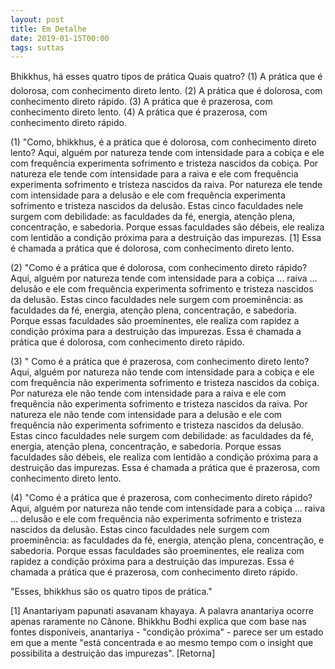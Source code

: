 ```yaml
---
layout: post
title: Em Detalhe
date: 2019-01-15T00:00
tags: suttas
---
```

Bhikkhus, há esses quatro tipos de prática Quais quatro? (1) A prática que é dolorosa, com conhecimento direto lento. (2) A prática que é dolorosa, com conhecimento direto rápido. (3) A prática que é prazerosa, com conhecimento direto lento. (4) A prática que é prazerosa, com conhecimento direto rápido.

(1) "Como, bhikkhus, é a prática que é dolorosa, com conhecimento direto lento? Aqui, alguém por natureza tende com intensidade para a cobiça e ele com frequência experimenta sofrimento e tristeza nascidos da cobiça. Por natureza ele tende com intensidade para a raiva e ele com frequência experimenta sofrimento e tristeza nascidos da raiva. Por natureza ele tende com intensidade para a delusão e ele com frequência experimenta sofrimento e tristeza nascidos da delusão. Estas cinco faculdades nele surgem com debilidade: as faculdades da fé, energia, atenção plena, concentração, e sabedoria. Porque essas faculdades são débeis, ele realiza com lentidão a condição próxima para a destruição das impurezas. [1] Essa é chamada a prática que é dolorosa, com conhecimento direto lento.

(2) "Como é a prática que é dolorosa, com conhecimento direto rápido? Aqui, alguém por natureza tende com intensidade para a cobiça ... raiva ... delusão e ele com frequência experimenta sofrimento e tristeza nascidos da delusão. Estas cinco faculdades nele surgem com proeminência: as faculdades da fé, energia, atenção plena, concentração, e sabedoria. Porque essas faculdades são proeminentes, ele realiza com rapidez a condição próxima para a destruição das impurezas. Essa é chamada a prática que é dolorosa, com conhecimento direto rápido.

(3) " Como é a prática que é prazerosa, com conhecimento direto lento? Aqui, alguém por natureza não tende com intensidade para a cobiça e ele com frequência não experimenta sofrimento e tristeza nascidos da cobiça. Por natureza ele não tende com intensidade para a raiva e ele com frequência não experimenta sofrimento e tristeza nascidos da raiva. Por natureza ele não tende com intensidade para a delusão e ele com frequência não experimenta sofrimento e tristeza nascidos da delusão. Estas cinco faculdades nele surgem com debilidade: as faculdades da fé, energia, atenção plena, concentração, e sabedoria. Porque essas faculdades são débeis, ele realiza com lentidão a condição próxima para a destruição das impurezas. Essa é chamada a prática que é prazerosa, com conhecimento direto lento.

(4) "Como é a prática que é prazerosa, com conhecimento direto rápido? Aqui, alguém por natureza não tende com intensidade para a cobiça ... raiva ... delusão e ele com frequência não experimenta sofrimento e tristeza nascidos da delusão. Estas cinco faculdades nele surgem com proeminência: as faculdades da fé, energia, atenção plena, concentração, e sabedoria. Porque essas faculdades são proeminentes, ele realiza com rapidez a condição próxima para a destruição das impurezas. Essa é chamada a prática que é prazerosa, com conhecimento direto rápido.

"Esses, bhikkhus são os quatro tipos de prática."

[1] Anantariyam papunati asavanam khayaya. A palavra anantariya ocorre apenas raramente no Cânone. Bhikkhu Bodhi explica que com base nas fontes disponíveis, anantariya - "condição próxima" - parece ser um estado em que a mente "está concentrada e ao mesmo tempo com o insight que possibilita a destruição das impurezas". [Retorna]

